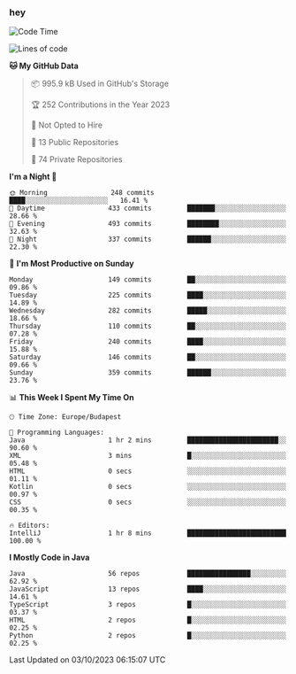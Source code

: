 ### hey

<!--START_SECTION:waka-->
![Code Time](http://img.shields.io/badge/Code%20Time-971%20hrs%2034%20mins-blue)

![Lines of code](https://img.shields.io/badge/From%20Hello%20World%20I%27ve%20Written-1.1%20million%20lines%20of%20code-blue)

**🐱 My GitHub Data** 

> 📦 995.9 kB Used in GitHub's Storage 
 > 
> 🏆 252 Contributions in the Year 2023
 > 
> 🚫 Not Opted to Hire
 > 
> 📜 13 Public Repositories 
 > 
> 🔑 74 Private Repositories 
 > 
**I'm a Night 🦉** 

```text
🌞 Morning                248 commits         ████░░░░░░░░░░░░░░░░░░░░░   16.41 % 
🌆 Daytime                433 commits         ███████░░░░░░░░░░░░░░░░░░   28.66 % 
🌃 Evening                493 commits         ████████░░░░░░░░░░░░░░░░░   32.63 % 
🌙 Night                  337 commits         ██████░░░░░░░░░░░░░░░░░░░   22.30 % 
```
📅 **I'm Most Productive on Sunday** 

```text
Monday                   149 commits         ██░░░░░░░░░░░░░░░░░░░░░░░   09.86 % 
Tuesday                  225 commits         ████░░░░░░░░░░░░░░░░░░░░░   14.89 % 
Wednesday                282 commits         █████░░░░░░░░░░░░░░░░░░░░   18.66 % 
Thursday                 110 commits         ██░░░░░░░░░░░░░░░░░░░░░░░   07.28 % 
Friday                   240 commits         ████░░░░░░░░░░░░░░░░░░░░░   15.88 % 
Saturday                 146 commits         ██░░░░░░░░░░░░░░░░░░░░░░░   09.66 % 
Sunday                   359 commits         ██████░░░░░░░░░░░░░░░░░░░   23.76 % 
```


📊 **This Week I Spent My Time On** 

```text
🕑︎ Time Zone: Europe/Budapest

💬 Programming Languages: 
Java                     1 hr 2 mins         ███████████████████████░░   90.60 % 
XML                      3 mins              █░░░░░░░░░░░░░░░░░░░░░░░░   05.48 % 
HTML                     0 secs              ░░░░░░░░░░░░░░░░░░░░░░░░░   01.11 % 
Kotlin                   0 secs              ░░░░░░░░░░░░░░░░░░░░░░░░░   00.97 % 
CSS                      0 secs              ░░░░░░░░░░░░░░░░░░░░░░░░░   00.35 % 

🔥 Editors: 
IntelliJ                 1 hr 8 mins         █████████████████████████   100.00 % 
```

**I Mostly Code in Java** 

```text
Java                     56 repos            ████████████████░░░░░░░░░   62.92 % 
JavaScript               13 repos            ████░░░░░░░░░░░░░░░░░░░░░   14.61 % 
TypeScript               3 repos             █░░░░░░░░░░░░░░░░░░░░░░░░   03.37 % 
HTML                     2 repos             █░░░░░░░░░░░░░░░░░░░░░░░░   02.25 % 
Python                   2 repos             █░░░░░░░░░░░░░░░░░░░░░░░░   02.25 % 
```




 Last Updated on 03/10/2023 06:15:07 UTC
<!--END_SECTION:waka-->

